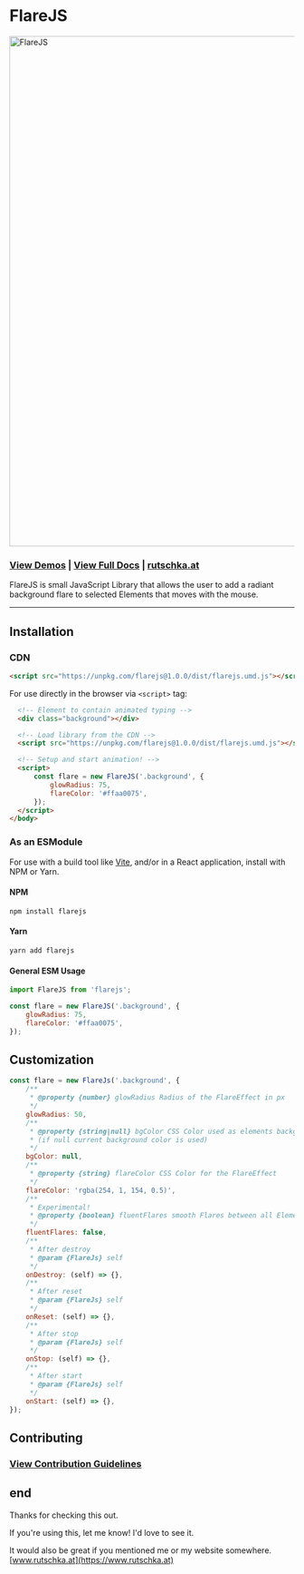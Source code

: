 # FlareJS

<img src="https://raw.githubusercontent.com/sims2001/flarejs/master/FlareJS.png" width="900px" title="FlareJS" />

### [View Demos](https://sims2001.github.io/flarejs/) | [View Full Docs](https://sims2001.github.io/flarejs/docs) | [rutschka.at](https://www.rutschka.at)

FlareJS is small JavaScript Library that allows the user to add a radiant background flare to selected Elements that moves with the mouse.

---

## Installation

### CDN

```html
<script src="https://unpkg.com/flarejs@1.0.0/dist/flarejs.umd.js"></script>
```

For use directly in the browser via `<script>` tag:

```html
  <!-- Element to contain animated typing -->
  <div class="background"></div>

  <!-- Load library from the CDN -->
  <script src="https://unpkg.com/flarejs@1.0.0/dist/flarejs.umd.js"></script>

  <!-- Setup and start animation! -->
  <script>
      const flare = new FlareJS('.background', {
          glowRadius: 75,
          flareColor: '#ffaa0075',
      });
  </script>
</body>
```

### As an ESModule

For use with a build tool like [Vite](https://vitejs.dev/), and/or in a React application, install with NPM or Yarn.

#### NPM

```
npm install flarejs
```

#### Yarn

```
yarn add flarejs
```

#### General ESM Usage

```js
import FlareJS from 'flarejs';

const flare = new FlareJS('.background', {
    glowRadius: 75,
    flareColor: '#ffaa0075',
});
```

## Customization

```javascript
const flare = new FlareJs('.background', {
    /**
     * @property {number} glowRadius Radius of the FlareEffect in px
     */
    glowRadius: 50,
    /**
     * @property {string|null} bgColor CSS Color used as elements background color
     * (if null current background color is used)
     */
    bgColor: null,
    /**
     * @property {string} flareColor CSS Color for the FlareEffect
     */
    flareColor: 'rgba(254, 1, 154, 0.5)',
    /**
     * Experimental!
     * @property {boolean} fluentFlares smooth Flares between all Elements of selector
     */
    fluentFlares: false,
    /**
     * After destroy
     * @param {FlareJs} self
     */
    onDestroy: (self) => {},
    /**
     * After reset
     * @param {FlareJs} self
     */
    onReset: (self) => {},
    /**
     * After stop
     * @param {FlareJs} self
     */
    onStop: (self) => {},
    /**
     * After start
     * @param {FlareJs} self
     */
    onStart: (self) => {},
});
```

## Contributing

### [View Contribution Guidelines](./.github/CONTRIBUTING.md)

## end

Thanks for checking this out.

If you're using this, let me know! I'd love to see it.

It would also be great if you mentioned me or my website somewhere. [www.rutschka.at](https://www.rutschka.at)
